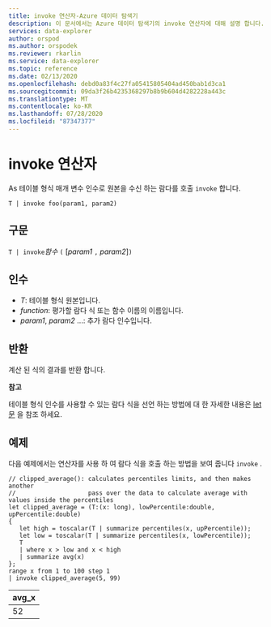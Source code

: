 ```yaml
---
title: invoke 연산자-Azure 데이터 탐색기
description: 이 문서에서는 Azure 데이터 탐색기의 invoke 연산자에 대해 설명 합니다.
services: data-explorer
author: orspod
ms.author: orspodek
ms.reviewer: rkarlin
ms.service: data-explorer
ms.topic: reference
ms.date: 02/13/2020
ms.openlocfilehash: debd0a83f4c27fa05415805404ad450bab1d3ca1
ms.sourcegitcommit: 09da3f26b4235368297b8b9b604d4282228a443c
ms.translationtype: MT
ms.contentlocale: ko-KR
ms.lasthandoff: 07/28/2020
ms.locfileid: "87347377"
---
```

# <a name="invoke-operator"></a>invoke 연산자

As 테이블 형식 매개 변수 인수로 원본을 수신 하는 람다를 호출 `invoke` 합니다.

```kusto
T | invoke foo(param1, param2)
```

## <a name="syntax"></a>구문

`T | invoke`*함수* `(` [*param1* `,` *param2*]`)`

## <a name="arguments"></a>인수

* *T*: 테이블 형식 원본입니다.
* *function*: 평가할 람다 식 또는 함수 이름의 이름입니다.
* *param1*, *param2* ...: 추가 람다 인수입니다.

## <a name="returns"></a>반환

계산 된 식의 결과를 반환 합니다.

**참고**

테이블 형식 인수를 사용할 수 있는 람다 식을 선언 하는 방법에 대 한 자세한 내용은 [let 문](./letstatement.md) 을 참조 하세요.

## <a name="example"></a>예제

다음 예제에서는 연산자를 사용 하 여 람다 식을 호출 하는 방법을 보여 줍니다 `invoke` .

<!-- csl: https://help.kusto.windows.net:443/KustoMonitoringPersistentDatabase -->
```kusto
// clipped_average(): calculates percentiles limits, and then makes another 
//                    pass over the data to calculate average with values inside the percentiles
let clipped_average = (T:(x: long), lowPercentile:double, upPercentile:double)
{
   let high = toscalar(T | summarize percentiles(x, upPercentile));
   let low = toscalar(T | summarize percentiles(x, lowPercentile));
   T 
   | where x > low and x < high
   | summarize avg(x) 
};
range x from 1 to 100 step 1
| invoke clipped_average(5, 99)
```

|avg_x|
|---|
|52|
